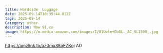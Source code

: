 ```yaml
---
title: Hardside  Luggage
date: 2025-09-14T10:35:44.812Z
tags: 2025-09-14
Category: other
description: Now 91.xx
image: https://m.media-amazon.com/images/I/81Uwle+DbGL._AC_SL1500_.jpg
---
```

https://amzlink.to/az0mx38qFZKoj
AD
